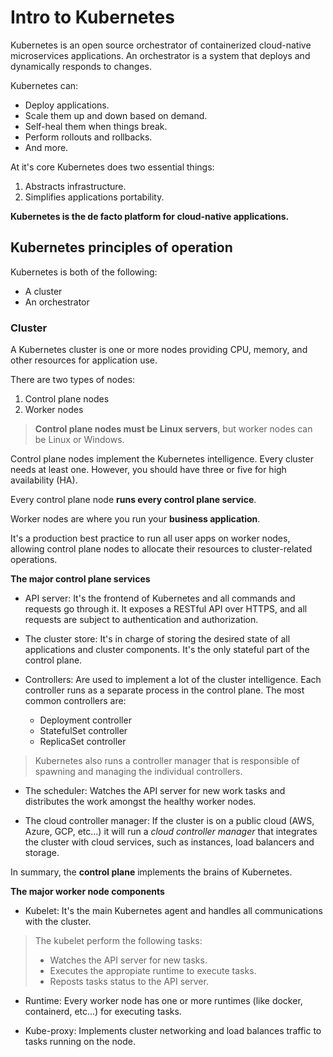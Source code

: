 # Intro to Kubernetes

Kubernetes is an open source orchestrator of containerized cloud-native microservices applications. An orchestrator is a system that deploys
and dynamically responds to changes.

Kubernetes can:

- Deploy applications.
- Scale them up and down based on demand.
- Self-heal them when things break.
- Perform rollouts and rollbacks.
- And more.

At it's core Kubernetes does two essential things:

1. Abstracts infrastructure.
2. Simplifies applications portability.

**Kubernetes is the de facto platform for cloud-native applications.**

## Kubernetes principles of operation

Kubernetes is both of the following:

- A cluster
- An orchestrator

### Cluster

A Kubernetes cluster is one or more nodes providing CPU, memory, and other resources for application use.

There are two types of nodes:

1. Control plane nodes
2. Worker nodes

> **Control plane nodes must be Linux servers**, but worker nodes can be Linux or Windows.

Control plane nodes implement the Kubernetes intelligence. Every cluster needs at least one. However, you should have three or five for
high availability (HA).

Every control plane node **runs every control plane service**.

Worker nodes are where you run your **business application**.

It's a production best practice to run all user apps on worker nodes, allowing control plane nodes to allocate their
resources to cluster-related operations.

**The major control plane services**

- API server: It's the frontend of Kubernetes and all commands and requests go through it. It exposes a RESTful API over HTTPS, and all requests are
subject to authentication and authorization.

- The cluster store: It's in charge of storing the desired state of all applications and cluster components. It's the only stateful part of the control plane.

- Controllers: Are used to implement a lot of the cluster intelligence. Each controller runs as a separate process in the control plane. The most common controllers are:

  - Deployment controller
  - StatefulSet controller
  - ReplicaSet controller

> Kubernetes also runs a controller manager that is responsible of spawning and managing the individual controllers.

- The scheduler: Watches the API server for new work tasks and distributes the work amongst the healthy worker nodes.

- The cloud controller manager: If the cluster is on a public cloud (AWS, Azure, GCP, etc...) it will run a _cloud controller manager_ that integrates the cluster with
cloud services, such as instances, load balancers and storage.

In summary, the **control plane** implements the brains of Kubernetes.

**The major worker node components**

- Kubelet: It's the main Kubernetes agent and handles all communications with the cluster.

> The kubelet perform the following tasks:
> - Watches the API server for new tasks.
> - Executes the appropiate runtime to execute tasks.
> - Reposts tasks status to the API server.

- Runtime: Every worker node has one or more runtimes (like docker, containerd, etc...) for executing tasks.

- Kube-proxy: Implements cluster networking and load balances traffic to tasks running on the node.
